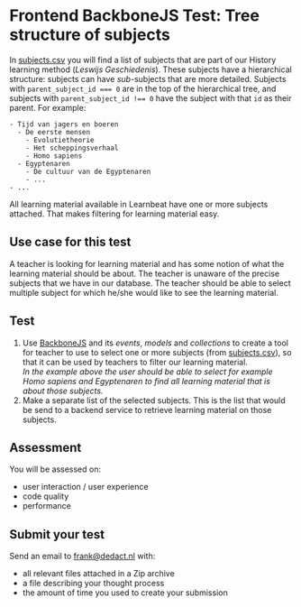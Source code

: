 # Frontend BackboneJS Test: Tree structure of subjects

In [subjects.csv](subjects.csv) you will find a list of subjects that are part of our History learning method (_Leswijs Geschiedenis_). 
These subjects have a hierarchical structure: subjects can have _sub_-subjects that are more detailed. 
Subjects with `parent_subject_id === 0` are in the top of the hierarchical tree, and subjects with `parent_subject_id !== 0` have the subject with that `id` as their parent.
For example:

```
- Tijd van jagers en boeren
  - De eerste mensen
    - Evolutietheorie
    - Het scheppingsverhaal
    - Homo sapiens
  - Egyptenaren
    - De cultuur van de Egyptenaren
    - ...
- ...
```

All learning material available in Learnbeat have one or more subjects attached. 
That makes filtering for learning material easy. 

## Use case for this test

A teacher is looking for learning material and has some notion of what the learning material should be about.
The teacher is unaware of the precise subjects that we have in our database. 
The teacher should be able to select multiple subject for which he/she would like to see the learning material. 

## Test

1. Use [BackboneJS](http://backbonejs.org/) and its _events_, _models_ and _collections_ to create a tool for teacher to use to select one or more subjects (from [subjects.csv](subjects.csv)), 
so that it can be used by teachers to filter our learning material.  
_In the example above the user should be able to select for example *Homo sapiens* and *Egyptenaren* 
to find all learning material that is about those subjects._
2. Make a separate list of the selected subjects. This is the list that would be send to a backend service to retrieve learning material on those subjects.

## Assessment

You will be assessed on:

* user interaction / user experience
* code quality 
* performance

## Submit your test

Send an email to frank@dedact.nl with:
- all relevant files attached in a Zip archive
- a file describing your thought process
- the amount of time you used to create your submission


